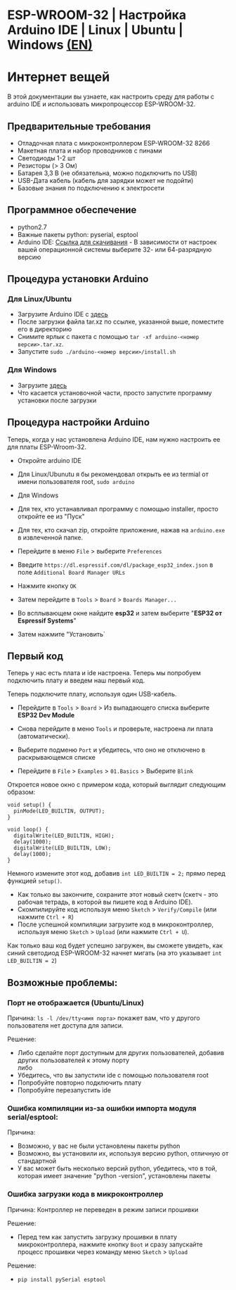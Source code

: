 # ESP-WROOM-32 | Настройка Arduino IDE | Linux | Ubuntu | Windows [(EN)](/README_ru.md)

# Интернет вещей

В этой документации вы узнаете, как настроить среду для работы с arduino IDE и использовать микропроцессор ESP-WROOM-32.

## Предварительные требования

- Отладочная плата с микроконтроллером ESP-WROOM-32 8266
- Макетная плата и набор проводников с пинами
- Светодиоды 1-2 шт
- Резисторы (> 3 Ом)
- Батарея 3,3 В (не обязательна, можно подключить по USB)
- USB-Дата кабель (кабель для зарядки может не подойти)
- Базовые знания по подключению к электросети

## Программное обеспечение

- python2.7
- Важные пакеты python: pyserial, esptool
- Arduino IDE: [Ссылка для скачивания](https://www.arduino.cc/en/Main/Software) - В зависимости от настроек вашей операционной системы выберите 32- или 64-разрядную версию

## Процедура установки Arduino

### Для Linux/Ubuntu

- Загрузите Arduino IDE с [здесь](https://www.arduino.cc/en/Main/Software)
- После загрузки файла tar.xz по ссылке, указанной выше, поместите его в директорию
- Снимите ярлык с пакета с помощью `tar -xf arduino-<номер версии>.tar.xz`.
- Запустите `sudo ./arduino-<номер версии>/install.sh`

### Для Windows

- Загрузите [здесь](https://www.arduino.cc/en/Main/Software)
- Что касается установочной части, просто запустите программу установки после загрузки

## Процедура настройки Arduino

Теперь, когда у нас установлена Arduino IDE, нам нужно настроить ее для платы ESP-Wroom-32.

- Откройте arduino IDE
- Для Linux/Ubunutu я бы рекомендовал открыть ее из termial от имени пользователя root, `sudo arduino`
- Для Windows
- Для тех, кто устанавливал программу с помощью installer, просто откройте ее из "Пуск"
- Для тех, кто скачал zip, откройте приложение, нажав на `arduino.exe` в извлеченной папке.

- Перейдите в меню `File` > выберите `Preferences`
- Введите `https://dl.espressif.com/dl/package_esp32_index.json` в поле `Additional Board Manager URLs`
- Нажмите кнопку `ОК`
- Затем перейдите в `Tools` > `Board` > `Boards Manager...`
- Во всплывающем окне найдите **esp32** и затем выберите "**ESP32 от Espressif Systems**"
- Затем нажмите "Установить`

## Первый код

Теперь у нас есть плата и ide настроена. Теперь мы попробуем подключить плату и введем наш первый код.

Теперь подключите плату, используя один USB-кабель.

- Перейдите в `Tools` >  `Board` > Из выпадающего списка выберите **ESP32 Dev Module**

- Снова перейдите в меню  `Tools` и проверьте, настроена ли плата (автоматически).
- Выберите подменю `Port` и убедитесь, что оно не отключено в раскрывающемся списке

- Перейдите в `File` > `Examples` > `01.Basics` > Выберите `Blink`

Откроется новое окно с примером кода, который выглядит следующим образом:


```code
void setup() {
  pinMode(LED_BUILTIN, OUTPUT);
}

void loop() {
  digitalWrite(LED_BUILTIN, HIGH);
  delay(1000);
  digitalWrite(LED_BUILTIN, LOW); 
  delay(1000);
}
```

Немного измените этот код, добавив `int LED_BUILTIN = 2;` прямо перед функцией `setup()`.

- Как только вы закончите, сохраните этот новый скетч (скетч - это рабочая тетрадь, в которой вы пишете код в Arduino IDE).
- Скомпилируйте код используя меню `Sketch` > `Verify/Compile` (или нажмите `Ctrl + R`)
- После успешной компиляции загрузите код в микроконтроллер, используя меню `Sketch` > `Upload` (или нажмите `Ctrl + U`).

Как только ваш код будет успешно загружен, вы сможете увидеть, как синий светодиод ESP-WROOM-32 начнет мигать (на это указывает `int LED_BUILTIN = 2`)


## Возможные проблемы:

### Порт не отображается (Ubuntu/Linux)

Причина: `ls -l /dev/tty<имя порта>` покажет вам, что у другого пользователя нет доступа для записи.

Решение:
- Либо сделайте порт доступным для других пользователей, добавив других пользователей к этому порту
<br> либо
- Убедитесь, что вы запустили ide с помощью пользователя root
- Попробуйте повторно подключить плату
- Попробуйте перезапустить ide

### Ошибка компиляции из-за ошибки импорта модуля serial/esptool:

Причина:
- Возможно, у вас не были установлены пакеты python
- Возможно, вы установили их, используя версию python, отличную от стандартной
- У вас может быть несколько версий python, убедитесь, что в той, которая имеет значение "python -version", установлены пакеты

### Ошибка загрузки кода в микроконтроллер

Причина: Контроллер не переведен в режим записи прошивки

Решение:
- Перед тем как запустить загрузку прошивки в плату микроконтроллера, нажмите кнопку `Boot` и сразу запускайте процесс прошивки через команду меню `Sketch` > `Upload`

Решение:
- `pip install pySerial esptool`

